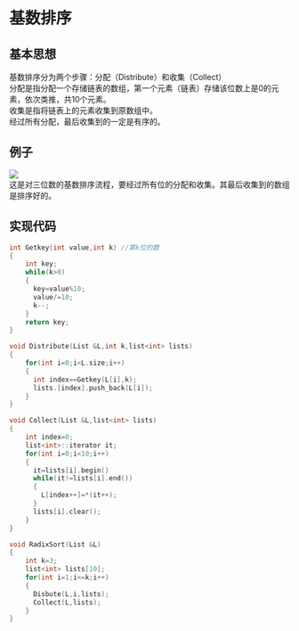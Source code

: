 # 基数排序
## 基本思想
基数排序分为两个步骤：分配（Distribute）和收集（Collect）<br>
分配是指分配一个存储链表的数组，第一个元素（链表）存储该位数上是0的元素，依次类推，共10个元素。<br>
收集是指将链表上的元素收集到原数组中。<br>
经过所有分配，最后收集到的一定是有序的。
## 例子
![](https://img2018.cnblogs.com/blog/1475571/201908/1475571-20190815221101602-1916860041.png)<br>
这是对三位数的基数排序流程，要经过所有位的分配和收集。其最后收集到的数组是排序好的。
## 实现代码
```cpp
int Getkey(int value,int k) //第k位的数
{
    int key;
    while(k>0)
    {
      key=value%10;
      value/=10;
      k--;
    }
    return key;
}

void Distribute(List &L,int k,list<int> lists)
{
    for(int i=0;i<L.size;i++)
    {
      int index==Getkey(L[i],k);
      lists.[index].push_back(L[i]);
    }
}

void Collect(List &L,list<int> lists)
{
    int index=0;
    list<int>::iterator it;
    for(int i=0;i<10;i++)
    {
      it=lists[i].begin()
      while(it!=lists[i].end())
      {
        L[index++]=*(it++);
      }
      lists[i].clear();
    }
}

void RadixSort(List &L)
{
    int k=3;
    list<int> lists[10];
    for(int i=1;i<=k;i++)
    {
      Disbute(L,i,lists);
      Collect(L,lists);
    }
}
```
